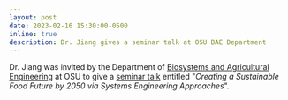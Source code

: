 ```yaml
---
layout: post
date: 2023-02-16 15:30:00-0500
inline: true
description: Dr. Jiang gives a seminar talk at OSU BAE Department
---
```


Dr. Jiang was invited by the Department of [Biosystems and Agricultural Engineering](https://agriculture.okstate.edu/departments-programs/engineering/) at OSU to give a [seminar talk](https://twitter.com/BAEOkstate/status/1625158850075836416) entitled "_Creating a Sustainable Food Future by 2050 via Systems Engineering Approaches_".
